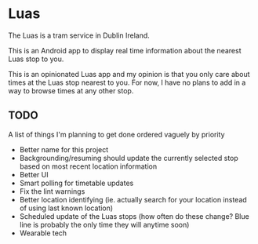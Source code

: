 # Luas

The Luas is a tram service in Dublin Ireland.

This is an Android app to display real time information about the nearest Luas stop to you.

This is an opinionated Luas app and my opinion is that you only care about times at the Luas stop nearest to you. For now, I have no plans to add in a way to browse times at any other stop.

## TODO

A list of things I'm planning to get done ordered vaguely by priority

* Better name for this project
* Backgrounding/resuming should update the currently selected stop based on most recent location information
* Better UI
* Smart polling for timetable updates
* Fix the lint warnings
* Better location identifying (ie. actually search for your location instead of using last known location)
* Scheduled update of the Luas stops (how often do these change? Blue line is probably the only time they will anytime soon)
* Wearable tech
